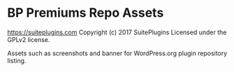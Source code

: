 # BP Premiums Repo Assets #
https://suiteplugins.com
Copyright (c) 2017 SuitePlugins
Licensed under the GPLv2 license.

Assets such as screenshots and banner for WordPress.org plugin repository listing.